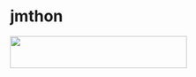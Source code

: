 # jmthon

<p align="left"><a href="https://heroku.com/deploy?template=https://github.com/yamatoo1/roz"> <img src="https://img.shields.io/badge/Deploy%20To%20Heroku-purple?style=for-the-badge&logo=heroku" width="320" height="58.45"/></a></p>
